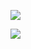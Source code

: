 ![](https://github-readme-stats.vercel.app/api?username=fekete965&show_icons=true&count_private=true&theme=synthwave)

![](https://github-readme-stats.vercel.app/api/top-langs/?username=fekete965&layout=compact&theme=synthwave)
<!--
**fekete965/fekete965** is a ✨ _special_ ✨ repository because its `README.md` (this file) appears on your GitHub profile.

Here are some ideas to get you started:

- 🔭 I’m currently working on ...
- 🌱 I’m currently learning ...
- 👯 I’m looking to collaborate on ...
- 🤔 I’m looking for help with ...
- 💬 Ask me about ...
- 📫 How to reach me: ...
- 😄 Pronouns: ...
- ⚡ Fun fact: ...
-->
